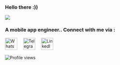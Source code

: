 ### Hello there :))
![](https://raw.githubusercontent.com/Schweinepriester/Schweinepriester/master/MeagerHardtofindAlbertosaurus-size_restricted.gif)  
 
### A mobile app engineer.. Connect with me via :
<a href="https://wa.me/213672650550"><img src="https://img.icons8.com/color/48/000000/whatsapp.png" alt="WhatsApp" width="40" height="40"/></a> &nbsp;&nbsp;&nbsp; <a href="https://t.me/thabeeet"><img src="https://img.icons8.com/color/48/000000/telegram-app.png" alt="Telegram" width="40" height="40"/></a> &nbsp;&nbsp;&nbsp; <a href="https://www.linkedin.com/in/thabet-charef-khodja-97ab03347"><img src="https://img.icons8.com/color/48/000000/linkedin.png" alt="LinkedIn" width="40" height="40"/></a>

![Profile views](https://komarev.com/ghpvc/?username=thabet1thabet1&color=blue&style=flat-square)
